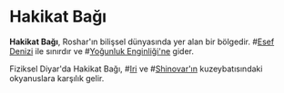 # Hakikat Bağı

**Hakikat Bağı**, Roshar'ın bilişsel dünyasında yer alan bir bölgedir. #[Esef Denizi](locations/sea-of-regret) ile sınırdır ve #[Yoğunluk Enginliği'ne](locations/expanse-of-the-densities) gider.

Fiziksel Diyar'da Hakikat Bağı, #[Iri](locations/iri) ve #[Shinovar'ın](locations/shinovar) kuzeybatısındaki okyanuslara karşılık gelir.
